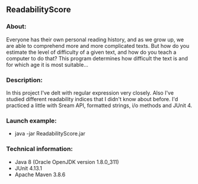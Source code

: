 ## ReadabilityScore
### About:
Everyone has their own personal reading history, and as we grow up, we are able to comprehend more and more complicated texts. 
But how do you estimate the level of difficulty of a given text, and how do you teach a computer to do that? 
This program determines how difficult the text is and for which age it is most suitable...
### Description:
In this project I've delt with regular expression very closely. Also I've studied different readability indices
that I didn't know about before. I'd practiced a little with Sream API, formatted strings, i/o methods and JUnit 4.
### Launch example:
* java -jar ReadabilityScore.jar
### Technical information:
* Java 8 (Oracle OpenJDK version 1.8.0_311)
* JUnit 4.13.1
* Apache Maven 3.8.6
